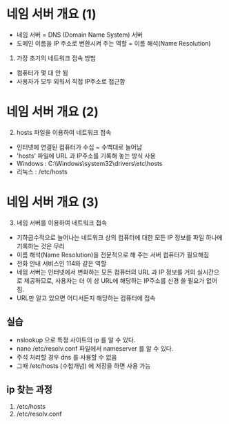 # 네임 서버 개요 (1)
- 네임 서버 = DNS (Domain Name System) 서버
- 도메인 이름을 IP 주소로 변환시켜 주는 역할 = 이름 해석(Name  Resolution)


1. 가장 초기의 네트워크 접속 방법
- 컴퓨터가 몇 대 안 됨
- 사용자가 모두 외워서 직접 IP주소로 접근함

# 네임 서버 개요 (2)
2. hosts 파일을 이용하여 네트워크 접속
- 인터넷에 연결된 컴퓨터가 수십 ~ 수백대로 늘어남
- 'hosts' 파일에 URL 과 IP주소를 기록해 놓는 방식 사용
- Windows : C:\Windows\system32\drivers\etc\hosts
- 리눅스 : /etc/hosts

# 네임 서버 개요 (3)
3. 네임 서버를 이용하여 네트워크 접속
- 기하급수적으로 늘어나는 네트워크 상의 컴퓨터에 대한 모든 IP 정보를 파일 하나에 기록하는 것은 무리
- 이름 해석(Name Resolution)을 전문적으로 해 주는 서버 컴퓨터가 필요해짐
- 전화 안내 서비스인 114와 같은 역할
- 네임 서버는 인터넷에서 변화하는 모든 컴퓨터의 URL 과  IP 정보를 거의 실시간으로 제공하므로, 사용자는 더 이 상 URL에 해당하는 IP주소를 신경 쓸 필요가 없어짐.
- URL만 알고 있으면 어디서든지 해당하는 컴퓨터에 접속


## 실습
- nslookup 으로 특정 사이트의 ip 를 알 수 있다.
- nano /etc/resolv.conf 파일에서 nameserver 를 알 수 있다.
- 주석 처리할 경우 dns 를 사용할 수 없음
- 그때 /etc/hosts (수첩개념) 에 저장을 하면 사용 가능

## ip 찾는 과정
1. /etc/hosts
2. /etc/resolv.conf
